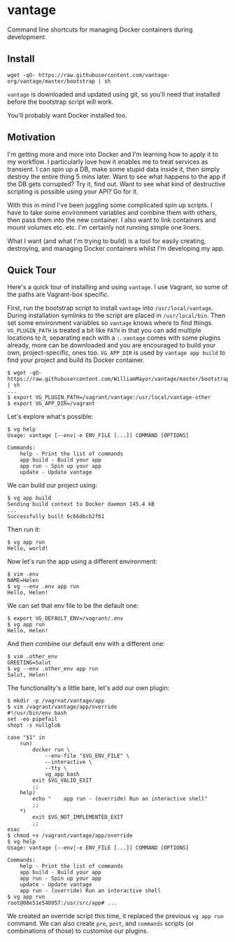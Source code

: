 # vantage
Command line shortcuts for managing Docker containers during development.

## Install

    wget -qO- https://raw.githubusercontent.com/vantage-org/vantage/master/bootstrap | sh

`vantage` is downloaded and updated using git, so you'll need that installed before the bootstrap script will work.

You'll probably want Docker installed too.

## Motivation

I'm getting more and more into Docker and I'm learning how to apply it to my workflow. I particularly love how it enables me to treat services as transient. I can spin up a DB, make some stupid data inside it, then simply destroy the entire thing 5 mins later. Want to see what happens to the app if the DB gets corrupted? Try it, find out. Want to see what kind of destructive scripting is possible using your API? Go for it.

With this in mind I've been juggling some complicated spin up scripts. I have to take some environment variables and combine them with others, then pass them into the new container. I also want to link containers and mount volumes etc. etc. I'm certainly not running simple one liners.

What I want (and what I'm trying to build) is a tool for easily creating, destroying, and managing Docker containers whilst I'm developing my app.

## Quick Tour

Here's a quick tour of installing and using `vantage`. I use Vagrant, so some of the paths are Vagrant-box specific.

First, run the bootstrap script to install `vantage` into `/usr/local/vantage`. During installation symlinks to the script are placed in `/usr/local/bin`. Then set some environment variables so `vantage` knows where to find things. `VG_PLUGIN_PATH` is treated a bit like `PATH` in that you can add multiple locations to it, separating each with  a `:`. `vantage` comes with some plugins already, more can be downloaded and you are encouraged to build your own, project-specific, ones too. `VG_APP_DIR` is used by `vantage app build` to find your project and build its Docker container.

    $ wget -qO- https://raw.githubusercontent.com/WilliamMayor/vantage/master/bootstrap.sh | sh
    ...
    $ export VG_PLUGIN_PATH=/vagrant/vantage:/usr/local/vantage-other
    $ export VG_APP_DIR=/vagrant

Let's explore what's possible:

    $ vg help
    Usage: vantage [--env|-e ENV_FILE [...]] COMMAND [OPTIONS]

    Commands:
        help - Print the list of commands
        app build - Build your app
        app run - Spin up your app
        update - Update vantage

We can build our project using:

    $ vg app build
    Sending build context to Docker daemon 145.4 kB
    ...
    Successfully built 6c66dbcb2f61

Then run it:

    $ vg app run
    Hello, world!

Now let's run the app using a different environment:

    $ vim .env
    NAME=Helen
    $ vg --env .env app run
    Hello, Helen!

We can set that env file to be the default one:

    $ export VG_DEFAULT_ENV=/vagrant/.env
    $ vg app run
    Hello, Helen!

And then combine our default env with a different one:

    $ vim .other_env
    GREETING=Salut
    $ vg --env .other_env app run
    Salut, Helen!

The functionality's a little bare, let's add our own plugin:

    $ mkdir -p /vagrnat/vantage/app
    $ vim /vagrant/vantage/app/override
    #!/usr/bin/env bash
    set -eo pipefail
    shopt -s nullglob

    case "$1" in
        run)
            docker run \
                --env-file "$VG_ENV_FILE" \
                --interactive \
                --tty \
                vg_app bash
            exit $VG_VALID_EXIT
            ;;
        help)
            echo "    app run - (override) Run an interactive shell"
            ;;
        *)
            exit $VG_NOT_IMPLEMENTED_EXIT
            ;;
    esac
    $ chmod +x /vagrant/vantage/app/override
    $ vg help
    Usage: vantage [--env|-e ENV_FILE [...]] COMMAND [OPTIONS]

    Commands:
        help - Print the list of commands
        app build - Build your app
        app run - Spin up your app
        update - Update vantage
        app run - (override) Run an interactive shell
    $ vg app run
    root@08e51e548957:/usr/src/app# ...

We created an override script this time, it replaced the previous `vg app run` command. We can also create `pre`, `post`, and `commands` scripts (or combinations of those) to customise our plugins.
